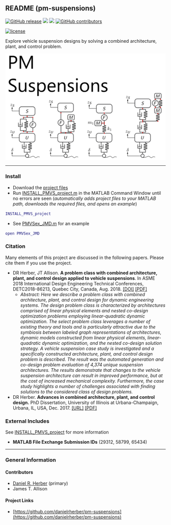 ## README (pm-suspensions)

[![GitHub release](https://img.shields.io/github/release/danielrherber/pm-suspensions.svg)](https://github.com/danielrherber/pm-suspensions/releases/latest)
[![](https://img.shields.io/badge/language-matlab-EF963C.svg)](https://www.mathworks.com/products/matlab.html)
[![](https://img.shields.io/github/issues-raw/danielrherber/pm-suspensions.svg)](https://github.com/danielrherber/pm-suspensions/issues)
[![GitHub contributors](https://img.shields.io/github/contributors/danielrherber/pm-suspensions.svg)](https://github.com/danielrherber/pm-suspensions/graphs/contributors)

[![license](https://img.shields.io/github/license/danielrherber/pm-suspensions.svg)](https://github.com/danielrherber/pm-suspensions/blob/master/License)

Explore vehicle suspension designs by solving a combined architecture, plant, and control problem.

![readme image](optional/readme_image.svg "Readme Image")

---
### Install
* Download the [project files](https://github.com/danielrherber/pm-suspensions/archive/master.zip)
* Run [INSTALL_PMVS_project.m](https://github.com/danielrherber/pm-suspensions/blob/master/INSTALL_PMVS_project.m) in the MATLAB Command Window until no errors are seen
(*automatically adds project files to your MATLAB path, downloads the required files, and opens an example*)
```matlab
INSTALL_PMVS_project
```
* See [PMVSex_JMD.m](https://github.com/danielrherber/pm-suspensions/blob/master/examples/PMVSex_JMD.m) for an example
```matlab
open PMVSex_JMD
```

### Citation
Many elements of this project are discussed in the following papers. Please cite them if you use the project.

* DR Herber, JT Allison. **A problem class with combined architecture, plant, and control design applied to vehicle suspensions**. In ASME 2018 International Design Engineering Technical Conferences, DETC2018-86213, Quebec City, Canada, Aug. 2018. [[DOI]](https://doi.org/10.1115/DETC2018-86213) [[PDF]](https://systemdesign.illinois.edu/publications/Her18a.pdf)
	- *Abstract: Here we describe a problem class with combined architecture, plant, and control design for dynamic engineering systems. The design problem class is characterized by architectures comprised of linear physical elements and nested co-design optimization problems employing linear-quadratic dynamic optimization. The select problem class leverages a number of existing theory and tools and is particularly attractive due to the symbiosis between labeled graph representations of architectures, dynamic models constructed from linear physical elements, linear-quadratic dynamic optimization, and the nested co-design solution strategy. A vehicle suspension case study is investigated and a specifically constructed architecture, plant, and control design problem is described. The result was the automated generation and co-design problem evaluation of 4,374 unique suspension architectures. The results demonstrate that changes to the vehicle suspension architecture can result in improved performance, but at the cost of increased mechanical complexity. Furthermore, the case study highlights a number of challenges associated with finding solutions to the considered class of design problems.*
* DR Herber. **Advances in combined architecture, plant, and control design.** PhD Dissertation, University of Illinois at Urbana-Champaign, Urbana, IL, USA, Dec. 2017. [[URL]](http://hdl.handle.net/2142/99394) [[PDF]](https://systemdesign.illinois.edu/publications/Her17e.pdf#page=162)

### External Includes
See [INSTALL_PMVS_project](https://github.com/danielrherber/pm-suspensions/blob/master/INSTALL_PMVS_project.m) for more information
* **MATLAB File Exchange Submission IDs** (29312, 58799, 65434)
---
### General Information

#### Contributors
* [Daniel R. Herber](https://github.com/danielrherber) (primary)
* James T. Allison

#### Project Links
* [https://github.com/danielrherber/pm-suspensions](https://github.com/danielrherber/pm-suspensions)
<!-- * [http://www.mathworks.com/matlabcentral/fileexchange/58799](http://www.mathworks.com/matlabcentral/fileexchange/) -->